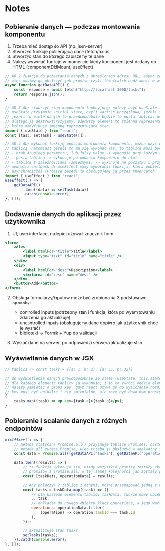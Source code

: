 # Notes

## Pobieranie danych — podczas montowania komponentu

1. Trzeba mieć dostęp do API (np. json-server)
2. Stworzyć funkcję pobierającą dane (fetch/axios)
3. Stworzyć stan do którego zapiszemy te dane
4. Należy wywołać funkcje w momencie kiedy komponent jest dodany do HTML (componentDidMount, useEffect)

```javascript
// AD.2 funkcja do pobierania danych z określonego adresu URL, async zawsze zwraca Promise,
// więc musimy go obsłużyć jak promise czyli then/catch bądź await w async function
async function getDataAPI() {
    const response = await fetch("http://localhost:3000/tasks");
    return response.json();
}

// AD.3 Aby stworzyć stan komponentu funkcyjnego należy użyć useState lub useReducer, oba trzeba importować
// useState przyjmuje initial state, czyli wartość początkową, jeżeli to input to najczęściej pusty string,
// jeżeli to wiele danych to prawdopodobnie będzie to pusta tablica. useState zwraca tablice 2 elementową,
// dlatego ją destrukturyzyjemy, pierwszy element to zmienna reprezentująca stan, a druga to funkcja
// która modyfikuje zmienną reprezentująca stan.
import { useState } from "react";
const [task, setTask] = useState([]);

// AD.4 Aby wykonać funkcję podczas montowania komponentu, można użyć useEffect z drugim, który musi być
// tablicą, natomiast jeżeli to ma się wykonać raz, to tablica musi być pusta
// - brak drugiego parametru, lub falsy value -> wykonuje przy każdym rerenderze komponentu
// - pusta tablica -> wykonuje po dodaniu komponentu do html
// - tablica z zależnościami (zmiennymi) -> wykonuje na początku i przy każdej zmianie wartości z tablicy
// wewnątrz callback do useEffect mamy wywołanie funkcji, która pobiera dane, w związku z tym, że jest
// asynchroniczna (Promise based) to obsługujemy ją przez then/catch
import { useEffect } from "react";
useEffect(() => {
    getDataAPI()
        .then((data) => setTask(data))
        .catch(console.error);
}, []);
```

## Dodawanie danych do aplikacji przez użytkownika

1. UI, user interface, najlepiej używać znacznik form

```jsx
<form>
    <div>
        <label htmlFor="title">Title</label>
        <input type="text" id="title" name="title" />
    </div>
    <div>
        <label htmlFor="desc">Description</label>
        <textarea id="desc" name="desc" />
    </div>
    <button>Add</button>
</form>
```

2. Obsługa formularzy/inputów może być zrobiona na 3 podstawowe sposoby:

    - controlled inputs (potrzebny stan i funkcja, która po wyemitowaniu zdarzenia go aktualizuje)
    - uncontrolled inputs (obsługujemy dane dopiero jak użytkownik chce je wysłać)
    - biblioteki -> Formik + Yup do walidacji

3. Wysłać dane na serwer, po odpowiedzi serwera aktualizuje stan

## Wyświetlanie danych w JSX

```jsx
// tablica -> const tasks = [{a: 1, b: 2}, {a: 23, b: 32}]

// do wyświetlenia danych prawdopodobnie ze state (useState, this.state) używa się map metody tablicy. Ona przyjmuje funkcje
// dla każdego elementu tablicy ją wykonuje, i to co zwróci będzie elementem, który się wyświetli, więc zazwyczaj zwraca JSX
// należy pamiętać o props key, gdyż react używa go do wyliczania różnicy, którą musi zaaplikować pomiędzy virtual dom i real dom
// key musi być unikalne i nie zmienialne, ale może być dowolnym prostym typem danych.
{
    tasks.map((task) => <p key={task.a}>{task.b}</p>);
}
```

## Pobieranie i scalanie danych z różnych endpointów

```javascript
useEffect(() => {
    // metoda statyczna Promise.all() przyjmuje tablice Promises, następnie obsługuje je jednocześnie, czekając, aż ostatni się skończy,
    // metoda all zwraca Promise, więc trzeba ją obsłużyć w adekwatny sposób: await lub then
    const data = Promise.all([getDataAPI("tasks"), getDataAPI("operations")]);

    data.then((results) => {
        // ta funkcja wykonuje się, kiedy wszystkie promisy zostały skończone, result posiada w sobie tablicę, w której są wyniki wszystkich
        // promisów z promise.all, w tej samej kolejności jak zostały podane, dlatego poniżej można użyć array destructring
        const [taskData, operationData] = results;

        // Aby połączyć 2 tablice z danymi, można przemapować jedną z nich, dodająć elementy drugiej do elementów pierwszej
        const tasks = taskData.map((task) => ({
            // dla każdego elementu tablicy taskData, tworze nowy obiekt, gdzie za pomocą spread operator wstawiam wszystkie elementy
            ...task,
            // dokładam do nowego obiektu klucz operations, a jego wartość wyliczam przez przefiltrowanie wyników z drugiej tablicy
            operations: operationData.filter(
                (operation) => operation.taskId === task.id
            ),
        }));

        // aktualizuje stan tasks
        setTasks(tasks);
    }).catch(console.error);
}, []);
```
